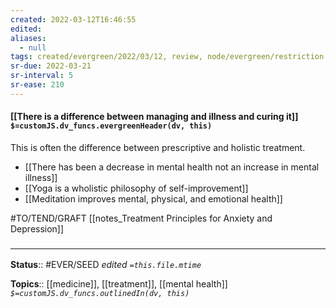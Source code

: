 ```yaml
---
created: 2022-03-12T16:46:55 
edited: 
aliases:
  - null
tags: created/evergreen/2022/03/12, review, node/evergreen/restriction
sr-due: 2022-03-21
sr-interval: 5
sr-ease: 210
---
```


#### [[There is a difference between managing and illness and curing it]] `$=customJS.dv_funcs.evergreenHeader(dv, this)`

This is often the difference between prescriptive and holistic treatment.

- [[There has been a decrease in mental health not an increase in mental illness]]
- [[Yoga is a wholistic philosophy of self-improvement]]
- [[Meditation improves mental, physical, and emotional health]]

#TO/TEND/GRAFT [[notes_Treatment Principles for Anxiety and Depression]]

### <hr class="footnote"/>

**Status**:: #EVER/SEED 
*edited `=this.file.mtime`*

**Topics**:: [[medicine]], [[treatment]], [[mental health]]
*`$=customJS.dv_funcs.outlinedIn(dv, this)`*
